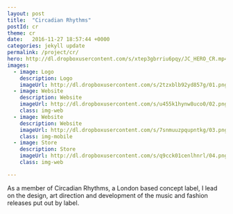 ```yaml
---
layout: post
title:  "Circadian Rhythms"
postId: cr
theme: cr
date:   2016-11-27 18:57:44 +0000
categories: jekyll update
permalink: /project/cr/
hero: http://dl.dropboxusercontent.com/s/xtep3gbrriu6pqy/JC_HERO_CR.mp4?dl=0
images:
  - image: Logo
    description: Logo
    imageUrl: http://dl.dropboxusercontent.com/s/2tzxblb92yd857g/01.png?dl=0
  - image: Website
    description: Website
    imageUrl: http://dl.dropboxusercontent.com/s/u455k1hynw8uco0/02.png?dl=0
    class: img-web
  - image: Website
    description: Website
    imageUrl: http://dl.dropboxusercontent.com/s/7snmuuzpqupntkg/03.png?dl=0
    class: img-mobile
  - image: Store
    description: Store
    imageUrl: http://dl.dropboxusercontent.com/s/q9cck01cenlhnrl/04.png?dl=0
    class: img-web

---
```


As a member of Circadian Rhythms, a London based concept label, I lead on the design, art direction and development of the music and fashion releases put out by label.
